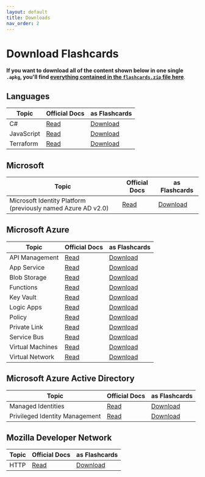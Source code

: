 ```yaml
---
layout: default
title: Downloads
nav_order: 2
---
```


# Download Flashcards

**If you want to download all of the content shown below in one single `.apkg`, you'll find [everything contained in the `flashcards.zip` file here](https://github.com/asa55/docs-as-flashcards/releases/)**.

## Languages

Topic      | Official Docs                                              | as Flashcards
---        | ---                                                        | ---
C#         | [Read](https://learn.microsoft.com/en-us/dotnet/csharp/)   | [Download](https://github.com/asa55/c-sharp-docs-as-flashcards/releases)
JavaScript | [Read](https://developer.mozilla.org/docs/Web/javascript)  | [Download](https://github.com/asa55/mdn-javascript-docs-as-flashcards/releases)
Terraform  | [Read](https://developer.hashicorp.com/terraform/language) | [Download](https://github.com/asa55/terraform-language-docs-as-flashcards/releases)

## Microsoft

Topic                                                        | Official Docs                                                                | as Flashcards
---                                                          | ---                                                                          | ---
Microsoft Identity Platform (previously named Azure AD v2.0) | [Read](https://learn.microsoft.com/azure/active-directory/develop/)          | [Download](https://github.com/asa55/microsoft-identity-platform-docs-as-flashcards/releases)

## Microsoft Azure

Topic                   | Official Docs                                                                                  | as Flashcards
---                     | ---                                                                                            | ---
API Management          | [Read](https://learn.microsoft.com/azure/api-management/)                                      | [Download](https://github.com/asa55/azure-api-management-docs-as-flashcards/releases) 
App Service             | [Read](https://learn.microsoft.com/azure/app-service/)                                         | [Download](https://github.com/asa55/azure-app-service-docs-as-flashcards/releases) 
Blob Storage            | [Read](https://learn.microsoft.com/azure/storage/blobs/)                                       | [Download](https://github.com/asa55/azure-blob-storage-docs-as-flashcards/releases) 
Functions               | [Read](https://learn.microsoft.com/azure/azure-functions/)                                     | [Download](https://github.com/asa55/azure-functions-docs-as-flashcards/releases) 
Key Vault               | [Read](https://learn.microsoft.com/azure/key-vault/general/)                                   | [Download](https://github.com/asa55/azure-key-vault-docs-as-flashcards/releases)
Logic Apps              | [Read](https://learn.microsoft.com/en-us/azure/logic-apps/)                                    | [Download](https://github.com/asa55/azure-logic-apps-docs-as-flashcards/releases)
Policy                  | [Read](https://learn.microsoft.com/azure/governance/policy/)                                   | [Download](https://github.com/asa55/azure-policy-docs-as-flashcards/releases)
Private Link            | [Read](https://learn.microsoft.com/en-us/azure/private-link/)                                  | [Download](https://github.com/asa55/azure-private-link-docs-as-flashcards/releases)
Service Bus             | [Read](https://learn.microsoft.com/azure/service-bus-messaging/)                               | [Download](https://github.com/asa55/azure-service-bus-docs-as-flashcards/releases)
Virtual Machines        | [Read](https://learn.microsoft.com/azure/virtual-machines/)                                    | [Download](https://github.com/asa55/azure-virtual-machines-docs-as-flashcards/releases)
Virtual Network         | [Read](https://learn.microsoft.com/azure/virtual-network/)                                     | [Download](https://github.com/asa55/azure-virtual-network-docs-as-flashcards/releases)


## Microsoft Azure Active Directory

Topic                          | Official Docs                                                                                  | as Flashcards
---                            | ---                                                                                            | ---
Managed Identities             | [Read](https://learn.microsoft.com/azure/active-directory/managed-identities-azure-resources/) | [Download](https://github.com/asa55/azure-managed-identities-docs-as-flashcards/releases)
Privileged Identity Management | [Read](https://learn.microsoft.com/azure/active-directory/privileged-identity-management/)     | [Download](https://github.com/asa55/privileged-identity-management-docs-as-flashcards/releases)

## Mozilla Developer Network

Topic     | Official Docs                                         | as Flashcards
---       | ---                                                   | ---
HTTP      | [Read](https://developer.mozilla.org/docs/Web/HTTP)   | [Download](https://github.com/asa55/mdn-http-docs-as-flashcards/releases)
